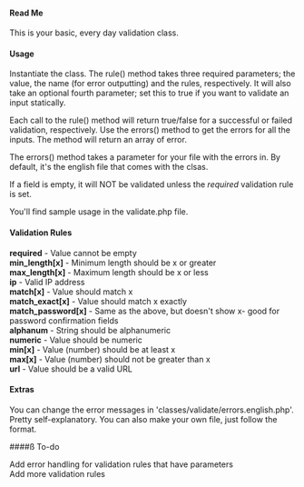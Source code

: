 #### Read Me 

This is your basic, every day validation class.

#### Usage

Instantiate the class. The rule() method takes three required parameters; the value, the name (for error outputting) and the rules, respectively. It will also take an optional fourth parameter; set this to true if you want to validate an input statically.  

Each call to the rule() method will return true/false for a successful or failed validation, respectively. 
Use the errors() method to get the errors for all the inputs. The method will return an array of error.

The errors() method takes a parameter for your file with the errors in. By default, it's the english file that comes with the clsas.

If a field is empty, it will NOT be validated unless the *required* validation rule is set.

You'll find sample usage in the validate.php file.



#### Validation Rules

__required__ - Value cannot be empty  
__min_length[x]__ - Minimum length should be x or greater  
__max_length[x]__ - Maximum length should be x or less  
__ip__ - Valid IP address  
__match[x]__ - Value should match x  
__match_exact[x]__ - Value should match x exactly  
__match_password[x]__ - Same as the above, but doesn't show x- good for password confirmation fields  
__alphanum__ - String should be alphanumeric  
__numeric__ - Value should be numeric  
__min[x]__ - Value (number) should be at least x  
__max[x]__ - Value (number) should not be greater than x  
__url__ - Value should be a valid URL  

#### Extras

You can change the error messages in 'classes/validate/errors.english.php'. Pretty self-explanatory. You can also make your own file, just follow the format.

####ß To-do


Add error handling for validation rules that have parameters  
Add more validation rules